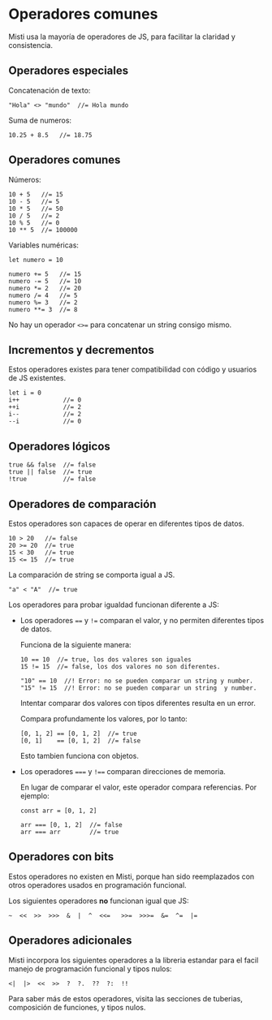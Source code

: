 # Operadores comunes

Misti usa la mayoría de operadores de JS, para facilitar la claridad y consistencia.

## Operadores especiales

Concatenación de texto:

```
"Hola" <> "mundo"  //= Hola mundo
```

Suma de numeros:

```
10.25 + 8.5   //= 18.75
```

## Operadores comunes

Números:

```
10 + 5   //= 15
10 - 5   //= 5
10 * 5   //= 50
10 / 5   //= 2
10 % 5   //= 0
10 ** 5  //= 100000
```

Variables numéricas:

```
let numero = 10

numero += 5   //= 15
numero -= 5   //= 10
numero *= 2   //= 20
numero /= 4   //= 5
numero %= 3   //= 2
numero **= 3  //= 8
```

No hay un operador `<>=` para concatenar un string consigo mismo.

## Incrementos y decrementos

Estos operadores existes para tener compatibilidad con código y usuarios de JS
existentes.

```
let i = 0
i++            //= 0
++i            //= 2
i--            //= 2
--i            //= 0
```

## Operadores lógicos

```
true && false  //= false
true || false  //= true
!true          //= false
```

## Operadores de comparación

Estos operadores son capaces de operar en diferentes tipos de datos.

```
10 > 20   //= false
20 >= 20  //= true
15 < 30   //= true
15 <= 15  //= true
```

La comparación de string se comporta igual a JS.

```
"a" < "A"  //= true
```

Los operadores para probar igualdad funcionan diferente a JS:

- Los operadores `==` y `!=` comparan el valor, y no permiten diferentes tipos de datos.
  
  Funciona de la siguiente manera:
  
  ```
  10 == 10  //= true, los dos valores son iguales
  15 != 15  //= false, los dos valores no son diferentes.
  
  "10" == 10  //! Error: no se pueden comparar un string y number.
  "15" != 15  //! Error: no se pueden comparar un string  y number.
  ```
  
  Intentar comparar dos valores con tipos diferentes resulta en un error.
  
  Compara profundamente los valores, por lo tanto:
  
  ```
  [0, 1, 2] == [0, 1, 2]  //= true
  [0, 1]    == [0, 1, 2]  //= false
  ```
  
  Esto tambien funciona con objetos.
  
- Los operadores `===` y `!==` comparan direcciones de memoria.

  En lugar de comparar el valor, este operador compara referencias. Por ejemplo:
  
  ```
  const arr = [0, 1, 2]
  
  arr === [0, 1, 2]  //= false
  arr === arr        //= true
  ```

## Operadores con bits

Estos operadores no existen en Misti, porque han sido reemplazados con otros operadores usados en programación funcional.

Los siguientes operadores **no** funcionan igual que JS:

`~  <<  >>  >>>  &  |  ^  <<=   >>=  >>>=  &=  ^=  |=`

## Operadores adicionales

Misti incorpora los siguientes operadores a la libreria estandar para el facil manejo de
programación funcional y tipos nulos:

`<|  |>  <<  >>  ?  ?.  ??  ?:  !!`

Para saber más de estos operadores, visita las secciones de tuberias, composición
de funciones, y tipos nulos.


